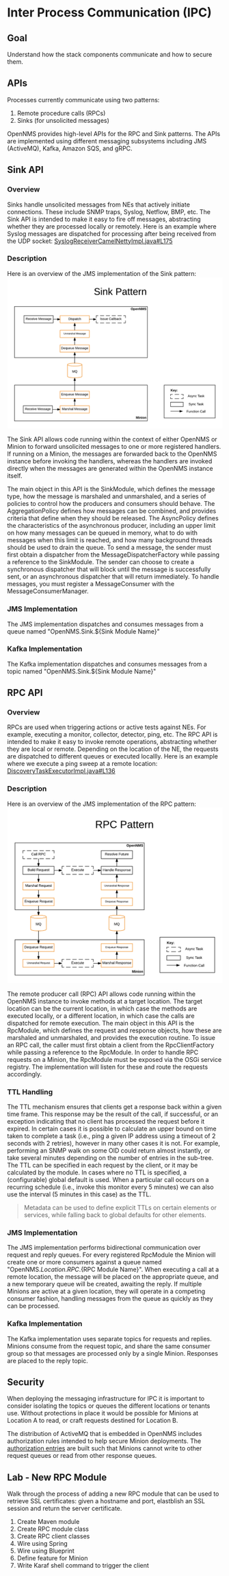 # Inter Process Communication (IPC)

## Goal

Understand how the stack components communicate and how to secure them.

## APIs

Processes currently communicate using two patterns:
1) Remote procedure calls (RPCs)
2) Sinks (for unsolicited messages)

OpenNMS provides high-level APIs for the RPC and Sink patterns.
The APIs are implemented using different messaging subsystems including JMS (ActiveMQ), Kafka, Amazon SQS, and gRPC.

## Sink API

### Overview

Sinks handle unsolicited messages from NEs that actively initiate connections.
These include SNMP traps, Syslog, Netflow, BMP, etc.
The Sink API is intended to make it easy to fire off messages, abstracting whether they are processed locally or remotely.
Here is an example where Syslog messages are dispatched for processing after being received from the UDP socket: [SyslogReceiverCamelNettyImpl.java#L175](https://github.com/OpenNMS/opennms/blob/opennms-26.2.2-1/features/events/syslog/src/main/java/org/opennms/netmgt/syslogd/SyslogReceiverCamelNettyImpl.java#L175)

### Description

Here is an overview of the JMS implementation of the Sink pattern:
![Sink Pattern](images/ipc-sink-overview.png)

The Sink API allows code running within the context of either OpenNMS or Minion to forward unsolicited messages to one or more registered handlers.
If running on a Minion, the messages are forwarded back to the OpenNMS instance before invoking the handlers, whereas the handlers are invoked directly when the messages are generated within the OpenNMS instance itself.

The main object in this API is the SinkModule, which defines the message type, how the message is marshaled and unmarshaled, and a series of policies to control how the producers and consumers should behave.
The AggregationPolicy defines how messages can be combined, and provides criteria that define when they should be released.
The AsyncPolicy defines the characteristics of the asynchronous producer, including an upper limit on how many messages can be queued in memory, what to do with messages when this limit is reached, and how many background threads should be used to drain the queue.
To send a message, the sender must first obtain a dispatcher from the MessageDispatcherFactory while passing a reference to the SinkModule.
The sender can choose to create a synchronous dispatcher that will block until the message is successfully sent, or an asynchronous dispatcher that will return immediately.
To handle messages, you must register a MessageConsumer with the MessageConsumerManager.

### JMS Implementation

The JMS implementation dispatches and consumes messages from a queue named "OpenNMS.Sink.${Sink Module Name}"

### Kafka Implementation

The Kafka implementation dispatches and consumes messages from a topic named "OpenNMS.Sink.${Sink Module Name}"

## RPC API

### Overview

RPCs are used when triggering actions or active tests against NEs.
For example, executing a monitor, collector, detector, ping, etc.
The RPC API is intended to make it easy to invoke remote operations, abstracting whether they are local or remote.
Depending on the location of the NE, the requests are dispatched to different queues or executed locallly.
Here is an example where we execute a ping sweep at a remote location: [DiscoveryTaskExecutorImpl.java#L136](https://github.com/OpenNMS/opennms/blob/opennms-26.2.2-1/features/discovery/src/main/java/org/opennms/netmgt/discovery/DiscoveryTaskExecutorImpl.java#L136)

### Description

Here is an overview of the JMS implementation of the RPC pattern:
![RPC Pattern](images/ipc-rpc-overview.png)

The remote producer call (RPC) API allows code running within the OpenNMS instance to invoke methods at a target location.
The target location can be the current location, in which case the methods are executed locally, or a different location, in which case the calls are dispatched for remote execution.
The main object in this API is the RpcModule, which defines the request and response objects, how these are marshaled and unmarshaled, and provides the execution routine.
To issue an RPC call, the caller must first obtain a client from the RpcClientFactory while passing a reference to the RpcModule.
In order to handle RPC requests on a Minion, the RpcModule must be exposed via the OSGi service registry.
The implementation will listen for these and route the requests accordingly.

### TTL Handling
The TTL mechanism ensures that clients get a response back within a given time frame. 
This response may be the result of the call, if successful, or an exception indicating that no client has processed the request before it expired.
In certain cases it is possible to calculate an upper bound on time taken to complete a task (i.e., ping a given IP address using a timeout of 2 seconds with 2 retries), however in many other cases it is not. 
For example, performing an SNMP walk on some OID could return almost instantly, or take several minutes depending on the number of entries in the sub-tree.
The TTL can be specified in each request by the client, or it may be calculated by the module. 
In cases where no TTL is specified, a (configurable) global default is used.
When a particular call occurs on a recurring schedule (i.e., invoke this monitor every 5 minutes) we can also use the interval (5 minutes in this case) as the TTL.

> Metadata can be used to define explicit TTLs on certain elements or services, while falling back to global defaults for other elements.

### JMS Implementation

The JMS implementation performs bidirectional communication over request and reply queues.
For every registered RpcModule the Minion will create one or more consumers against a queue named "OpenNMS.${Location}.RPC.${RPC Module Name}".
When executing a call at a remote location, the message will be placed on the appropriate queue, and a new temporary queue will be created, awaiting the reply.
If multiple Minions are active at a given location, they will operate in a competing consumer fashion, handling messages from the queue as quickly as they can be processed.

### Kafka Implementation

The Kafka implementation uses separate topics for requests and replies.
Minions consume from the request topic, and share the same consumer group so that messages are processed only by a single Minion.
Responses are placed to the reply topic.

## Security

When deploying the messaging infrastructure for IPC it is important to consider isolating the topics or queues the different locations or tenants use.
Without protections in place it would be possible for Minions at Location A to read, or craft requests destined for Location B.

The distribution of ActiveMQ that is embedded in OpenNMS includes authorization rules intended to help secure Minion deployments.
The [authorization entries](https://github.com/OpenNMS/opennms/blob/opennms-26.2.2-1/opennms-base-assembly/src/main/filtered/etc/opennms-activemq.xml#L45) are built such that Minions cannot write to other request queues or read from other response queues.

## Lab - New RPC Module

Walk through the process of adding a new RPC module that can be used to retrieve SSL certificates: given a hostname and port, elastblish an SSL session and return the server certificate.

1. Create Maven module
1. Create RPC module class
1. Create RPC client classes
1. Wire using Spring
1. Wire using Blueprint
1. Define feature for Minion
1. Write Karaf shell command to trigger the client

